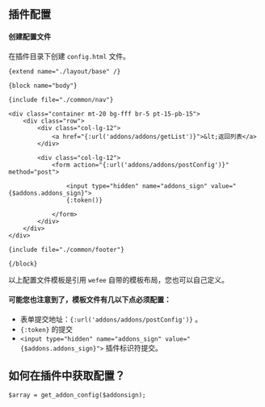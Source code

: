 ## 插件配置

#### 创建配置文件

在插件目录下创建 `config.html` 文件。

```
{extend name="./layout/base" /}

{block name="body"}

{include file="./common/nav"}

<div class="container mt-20 bg-fff br-5 pt-15-pb-15">
    <div class="row">
        <div class="col-lg-12">
            <a href="{:url('addons/addons/getList')}">&lt;返回列表</a>
        </div>

        <div class="col-lg-12">
            <form action="{:url('addons/addons/postConfig')}" method="post">
                
                <input type="hidden" name="addons_sign" value="{$addons.addons_sign}">
                {:token()}

            </form>
        </div>
    </div>
</div>

{include file="./common/footer"}

{/block}
```


以上配置文件模板是引用 `wefee` 自带的模板布局，您也可以自己定义。

#### 可能您也注意到了，模板文件有几以下点必须配置：

+ 表单提交地址：`{:url('addons/addons/postConfig')}` 。
+ `{:token}` 的提交
+ `<input type="hidden" name="addons_sign" value="{$addons.addons_sign}">` 插件标识符提交。


## 如何在插件中获取配置？

```
$array = get_addon_config($addonsign);
```
